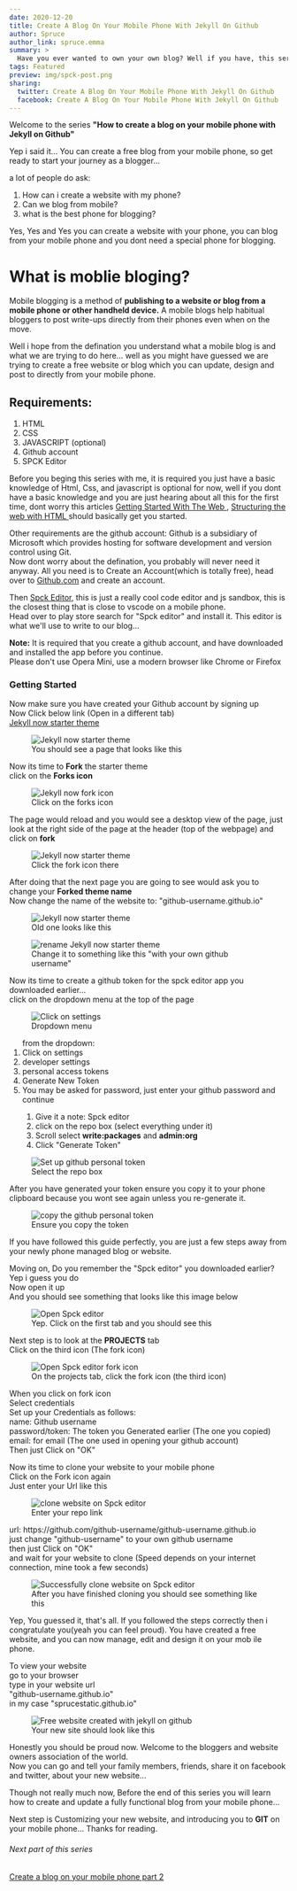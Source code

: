 ```yaml
---
date: 2020-12-20
title: Create A Blog On Your Mobile Phone With Jekyll On Github
author: Spruce
author_link: spruce.emma
summary: >
  Have you ever wanted to own your own blog? Well if you have, this series will get you started immediately
tags: Featured
preview: img/spck-post.png
sharing:
  twitter: Create A Blog On Your Mobile Phone With Jekyll On Github
  facebook: Create A Blog On Your Mobile Phone With Jekyll On Github
---
```


<p class="p-article__lead">
Welcome to the series <b>"How to create a blog on your mobile phone with Jekyll on Github"</b>
</p>

<p>
Yep i said it... You can create a free blog from your mobile phone, so get ready to start your journey as a blogger...  
</p>
<p>
a lot of people do ask:
<ol class='p-article__items'>
<li>
How can i create a website with my phone?
</li>
<li>
Can we blog from mobile?
</li>
<li>
what is the best phone for blogging?
</li>
</ol>
</p>
<p>
Yes, Yes and Yes you can create a website with your phone, you can blog from your mobile phone and you dont need a special phone for  blogging. 
</p>

<h1>
What is moblie bloging?
</h1>
<p>
Mobile blogging is a method of <b>publishing to a website or blog from a mobile phone or other handheld device.</b> A mobile blogs help habitual bloggers to post write-ups directly from their phones even when on the move.
</p>
<p>
Well i hope from the defination you understand what a mobile blog is and what we are trying to do here...
well as you might have guessed we are trying to create a free website or blog which you can update, design and post to directly from your mobile phone. 
</p>

<h2>
Requirements:
</h2>
<ol class='p-article__items'>
<li>
HTML
</li>
<li>
CSS
</li>
<li>
JAVASCRIPT (optional)
</li>
<li>
Github account
</li>
<li>
SPCK Editor
</li>
</ol>
<p>
Before you beging this series with me, it is required you just have a basic knowledge of Html, Css, and javascript is optional for now, well if you dont have a basic knowledge and you are just hearing about all this for the first time, dont worry this articles <a href="https://developer.mozilla.org/en-US/docs/Learn/Getting_started_with_the_web"> Getting Started With The Web </a>, <a href="https://developer.mozilla.org/en-US/docs/Learn/HTML">Structuring the web with HTML </a> should basically get you started. 
</p>

<p>
Other requirements are the github account: Github is a subsidiary of Microsoft which provides hosting for software development and version control using Git. <br>
Now dont worry about the defination, you probably will never need it anyway. All you need is to Create an Account(which is totally free), head over to <a href="https://github.com">Github.com</a> and create an account. 
</p>
<p>
Then <a href="https://spck.io">Spck Editor</a>, this is just a really cool code editor and js sandbox, this is the closest thing that is close to vscode on a mobile phone. <br>
Head over to play store search for "Spck editor" and install it. This editor is what we'll use to write to our blog...
</p>

 <div class="info info--note">
   <div class="info__content">
       <strong>Note:</strong> It is required that you create a github account, and have downloaded and installed the app before you continue. <br>
       Please don't use Opera Mini, use a modern browser like Chrome or Firefox
                </div>
          </div>

<h3>
Getting Started
</h3>
<p>
Now make sure you have created your Github account by signing up <br>
Now Click below link (Open in a different tab) <br>
<a href="https://github.com/barryclark/jekyll-now">Jekyll now starter theme
</a>
</p>
<figure class="p-article__img">
  <img src="/img/jekyll-theme.png" alt="Jekyll now starter theme" />

  <figcaption>
    You should see a page that looks like this
  </figcaption>
 </figure>
 <p>
  Now its time to <b>Fork</b> the starter theme <br>
  click on the <b>Forks icon</b> 
 </p>
 <figure class="p-article__img">
  <img src="/img/click-forks.png" alt="Jekyll now fork icon" />

  <figcaption>
    Click on the forks icon
  </figcaption>
 </figure>
<p>
The page would reload and you would see a desktop view of the page, just look at the right side of the page at the header (top of the webpage) and click on <b>fork</b>
</p>
<figure class="p-article__img">
  <img src="/img/fork-theme.png" alt="Jekyll now starter theme" />

  <figcaption>
    Click the fork icon there
  </figcaption>
 </figure>

 <p>
After doing that the next page you are going to see would ask you to change your <b>Forked theme name</b> <br>
Now change the name of the website to: "github-username.github.io"
 </p>
 <figure class="p-article__img">
  <img src="/img/rename-theme.png" alt="Jekyll now starter theme" />

  <figcaption>
   Old one looks like this
  </figcaption>
 </figure>

 <figure class="p-article__img">
  <img src="/img/rename-theme-me.png" alt="rename Jekyll now starter theme" />

  <figcaption>
   Change it to something like this "with your own github username"
  </figcaption>
 </figure>

 <p>
Now its time to create a github token for the spck editor app you downloaded earlier... <br>
click on the dropdown menu at the top of the page
 </p>
 <figure class="p-article__img">
  <img src="/img/click-settings.png" alt="Click on settings" />

  <figcaption>
  Dropdown menu
  </figcaption>
 </figure>
 <p>
 <ol>
 from the dropdown: 
 <br>
<li> Click on settings </li>
<li> developer settings </li>
<li> personal access tokens </li>
<li> Generate New Token </li>
<li> You may be asked for password, just enter your github password and continue </li> 

 <ol>
<li> Give it a note: Spck editor </li>
<li>click on the repo box (select everything under it) </li>
<li>Scroll select <b>write:packages</b> and <b> admin:org</b> </li>
<li>Click "Generate Token"</li>
 </ol>
 </ol>
 </p>
 <figure class="p-article__img">
  <img src="/img/spck-token.png" alt="Set up github personal token" />

  <figcaption>
 Select the repo box
  </figcaption>
 </figure>
 <p>
After you have generated your token ensure you copy it to your phone clipboard because you wont see again unless you re-generate it.
 </p>
  <figure class="p-article__img">
  <img src="/img/spck-token-sucess.png" alt="copy the github personal token" />

  <figcaption>
 Ensure you copy the token
  </figcaption>
 </figure>

 <p>
If you have followed this guide perfectly, you are just a few steps away from your newly phone managed blog or website.
 </p>

 <p>
Moving on, Do you remember the "Spck editor" you downloaded earlier? Yep i guess you do <br>
Now open it up <br>
And you should see something that looks like this image below
 </p>
 <figure class="p-article__img">
  <img src="/img/spck-editor.png" alt="Open Spck editor" />

  <figcaption>
 Yep. Click on the first tab and you should see this
  </figcaption>
 </figure>
 <p>
Next step is to look at the <b>PROJECTS</b> tab <br>
Click on the third icon (The fork icon)
 </p>
 <figure class="p-article__img">
  <img src="/img/spck-editor-fork.png" alt="Open Spck editor fork icon" />

  <figcaption>
 On the projects tab, click the fork icon (the third icon)
  </figcaption>
 </figure>
 <p>
When you click on fork icon <br>
Select credentials <br> 
Set up your Credentials as follows: <br> 
name: Github username <br> 
password/token: The token you Generated earlier (The one you copied) <br> 
email: for email (The one used in opening your github account) <br>
Then just Click on "OK"
 </p>
 <p>
Now its time to clone your website to your mobile phone <br>
Click on the Fork icon again <br>
Just enter your Url like this </p> 
<figure class="p-article__img">
  <img src="/img/spck-clone.png" alt="clone website on Spck editor" />

  <figcaption>
 Enter your repo link 
  </figcaption>
 </figure>
 <p>
 url: https://github.com/github-username/github-username.github.io 
 <br>
just change "github-username" to your own github username <br>
then just Click on "OK" <br>
and wait for your website to clone (Speed depends on your internet connection, mine took a few seconds)
 </p>
 <figure class="p-article__img">
  <img src="/img/spck-editor-success.png" alt="Successfully clone website on Spck editor" />

  <figcaption>
 After you have finished cloning you should see something like this
  </figcaption>
 </figure>
 <p>
Yep, You guessed it, that's all. If you followed the steps correctly then i congratulate you(yeah you can feel proud). You have created a free website, and you can now manage, edit and design it on your mob ile phone.   
 </p>

 <p>
To view your website <br>
go to your browser <br>
type in your website url <br>
"github-username.github.io" <br>
in my case "sprucestatic.github.io"
 </p>
 <figure class="p-article__img">
  <img src="/img/theme-preview.png" alt="Free website created with jekyll on github" />

  <figcaption>
Your new site should look like this
  </figcaption>
 </figure>
 <p>
Honestly you should be proud now. Welcome to the bloggers and website owners association of the world. <br>
Now you can go and tell your family members, friends, share it on facebook and twitter, about your new website...  
 </p>
<p>
Though not really much now, Before the end of this series you will learn how to create and update a fully functional blog from your mobile phone...
</p>
 <p>
  Next step is Customizing your new website, and introducing you to <b>GIT</b> on your mobile phone... Thanks for reading.
 </p>
 
<h6>
Next part of this series
</h6>
<p>
<a href="/blog/create-a-blog-on-your-mobile-phone-with-jekyll-on-github-part-2.html">Create a blog on your mobile phone part 2</a>
</p>




